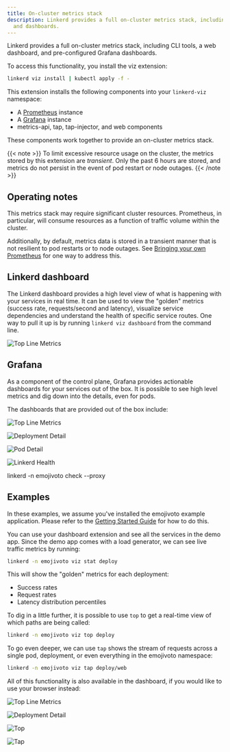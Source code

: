 ```yaml
---
title: On-cluster metrics stack
description: Linkerd provides a full on-cluster metrics stack, including CLI tools
  and dashboards.
---
```


Linkerd provides a full on-cluster metrics stack, including CLI tools, a web
dashboard, and pre-configured Grafana dashboards.

To access this functionality, you install the viz extension:

```bash
linkerd viz install | kubectl apply -f -
```

This extension installs the following components into your `linkerd-viz`
namespace:

* A [Prometheus](https://prometheus.io/) instance
* A [Grafana](https://grafana.com/) instance
* metrics-api, tap, tap-injector, and web components

These components work together to provide an on-cluster metrics stack.

{{< note >}}
To limit excessive resource usage on the cluster, the metrics stored by this
extension are _transient_. Only the past 6 hours are stored, and metrics do not
persist in the event of pod restart or node outages.
{{< /note >}}

## Operating notes

This metrics stack may require significant cluster resources. Prometheus, in
particular, will consume resources as a function of traffic volume within the
cluster.

Additionally, by default, metrics data is stored in a transient manner that is
not resilient to pod restarts or to node outages. See [Bringing your own
Prometheus](../../tasks/external-prometheus/) for one way to address this.

## Linkerd dashboard

The Linkerd dashboard provides a high level view of what is happening with your
services in real time. It can be used to view the "golden" metrics (success
rate, requests/second and latency), visualize service dependencies and
understand the health of specific service routes. One way to pull it up is by
running `linkerd viz dashboard` from the command line.

![Top Line Metrics](/docs/images/architecture/stat.png "Top Line Metrics")

## Grafana

As a component of the control plane, Grafana provides actionable dashboards for
your services out of the box. It is possible to see high level metrics and dig
down into the details, even for pods.

The dashboards that are provided out of the box include:

![Top Line Metrics](/docs/images/screenshots/grafana-top.png "Top Line Metrics")

![Deployment Detail](/docs/images/screenshots/grafana-deployment.png "Deployment Detail")

![Pod Detail](/docs/images/screenshots/grafana-pod.png "Pod Detail")

![Linkerd Health](/docs/images/screenshots/grafana-health.png "Linkerd Health")

linkerd -n emojivoto check --proxy

## Examples

In these examples, we assume you've installed the emojivoto example
application.  Please refer to the [Getting Started
Guide](../../getting-started/) for how to do this.

You can use your dashboard extension and see all the services in the demo app.
Since the demo app comes with a load generator, we can see live traffic metrics
by running:

```bash
linkerd -n emojivoto viz stat deploy
```

This will show the "golden" metrics for each deployment:

* Success rates
* Request rates
* Latency distribution percentiles

To dig in a little further, it is possible to use `top` to get a real-time
view of which paths are being called:

```bash
linkerd -n emojivoto viz top deploy
```

To go even deeper, we can use `tap` shows the stream of requests across a
single pod, deployment, or even everything in the emojivoto namespace:

```bash
linkerd -n emojivoto viz tap deploy/web
```

All of this functionality is also available in the dashboard, if you would like
to use your browser instead:

![Top Line Metrics](/docs/images/getting-started/stat.png "Top Line Metrics")

![Deployment Detail](/docs/images/getting-started/inbound-outbound.png "Deployment Detail")

![Top](/docs/images/getting-started/top.png "Top")

![Tap](/docs/images/getting-started/tap.png "Tap")

